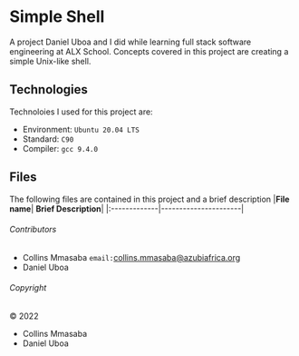 # Simple Shell
A project Daniel Uboa and I did while learning full stack software engineering at ALX School. Concepts covered in this project are creating a simple Unix-like shell. 

## Technologies
Technoloies I used for this project are:
- Environment: `Ubuntu 20.04 LTS`
- Standard: `C90`
- Compiler: `gcc 9.4.0`

## Files
The following files are contained in this project and a brief description
|**File name**| **Brief Description**|
|:-------------|----------------------|


###### Contributors ######
- Collins Mmasaba `email:`<collins.mmasaba@azubiafrica.org>
- Daniel Uboa
###### Copyright ######
© 2022
- Collins Mmasaba
- Daniel Uboa
